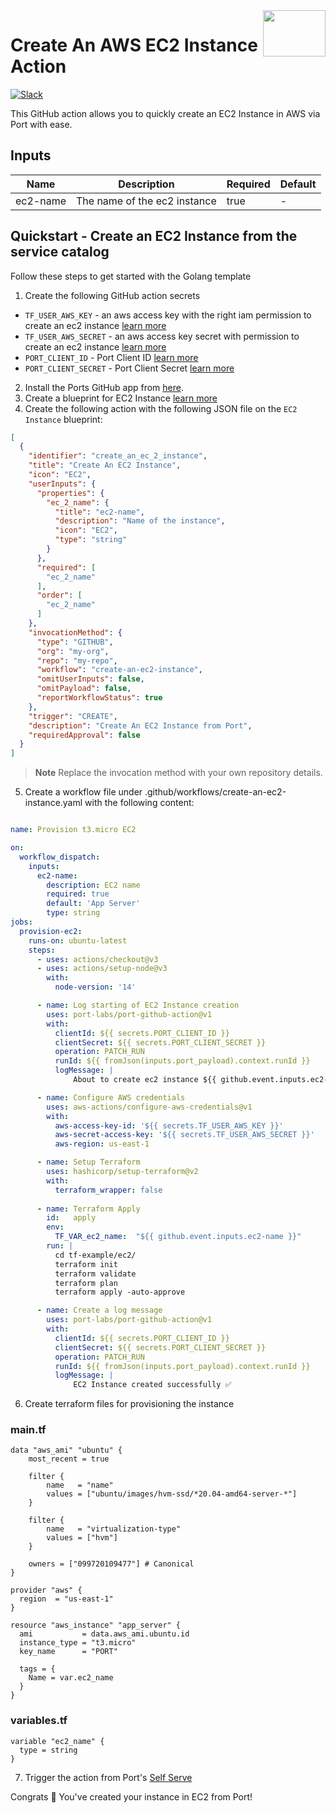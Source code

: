 <img align="right" width="100" height="74" src="https://user-images.githubusercontent.com/8277210/183290025-d7b24277-dfb4-4ce1-bece-7fe0ecd5efd4.svg" />

# Create An AWS EC2 Instance Action
[![Slack](https://img.shields.io/badge/Slack-4A154B?style=for-the-badge&logo=slack&logoColor=white)](https://join.slack.com/t/devex-community/shared_invite/zt-1bmf5621e-GGfuJdMPK2D8UN58qL4E_g)

This GitHub action allows you to quickly create an EC2 Instance in AWS via Port with ease.

## Inputs
| Name                 | Description                                                                                          | Required | Default            |
|----------------------|------------------------------------------------------------------------------------------------------|----------|--------------------|
| ec2-name                | The name of the ec2 instance      | true     | -                  |


## Quickstart - Create an EC2 Instance from the service catalog

Follow these steps to get started with the Golang template

1. Create the following GitHub action secrets
* `TF_USER_AWS_KEY` - an aws access key with the right iam permission to create an ec2 instance [learn more](https://docs.aws.amazon.com/IAM/latest/UserGuide/id_credentials_access-keys.html)
* `TF_USER_AWS_SECRET` - an aws access key secret with permission to create an ec2 instance [learn more](https://docs.aws.amazon.com/IAM/latest/UserGuide/id_credentials_access-keys.html)
* `PORT_CLIENT_ID` - Port Client ID [learn more](https://docs.getport.io/build-your-software-catalog/sync-data-to-catalog/api/#get-api-token)
* `PORT_CLIENT_SECRET` - Port Client Secret [learn more](https://docs.getport.io/build-your-software-catalog/sync-data-to-catalog/api/#get-api-token) 
2. Install the Ports GitHub app from [here](https://github.com/apps/getport-io/installations/new).
3. Create a blueprint for EC2 Instance [learn more](https://docs.getport.io/build-your-software-catalog/sync-data-to-catalog/cloud-providers/aws/examples/#:~:text=EC2%20instance%20blueprint])
4. Create the following action with the following JSON file on the `EC2 Instance` blueprint:

```json
[
  {
    "identifier": "create_an_ec_2_instance",
    "title": "Create An EC2 Instance",
    "icon": "EC2",
    "userInputs": {
      "properties": {
        "ec_2_name": {
          "title": "ec2-name",
          "description": "Name of the instance",
          "icon": "EC2",
          "type": "string"
        }
      },
      "required": [
        "ec_2_name"
      ],
      "order": [
        "ec_2_name"
      ]
    },
    "invocationMethod": {
      "type": "GITHUB",
      "org": "my-org",
      "repo": "my-repo",
      "workflow": "create-an-ec2-instance",
      "omitUserInputs": false,
      "omitPayload": false,
      "reportWorkflowStatus": true
    },
    "trigger": "CREATE",
    "description": "Create An EC2 Instance from Port",
    "requiredApproval": false
  }
]
```
>**Note** Replace the invocation method with your own repository details.

5. Create a workflow file under .github/workflows/create-an-ec2-instance.yaml with the following content:
```yml

name: Provision t3.micro EC2

on:
  workflow_dispatch:
    inputs:
      ec2-name:
        description: EC2 name
        required: true
        default: 'App Server'
        type: string
jobs:
  provision-ec2:
    runs-on: ubuntu-latest
    steps:
      - uses: actions/checkout@v3
      - uses: actions/setup-node@v3
        with:
          node-version: '14'

      - name: Log starting of EC2 Instance creation 
        uses: port-labs/port-github-action@v1
        with:
          clientId: ${{ secrets.PORT_CLIENT_ID }}
          clientSecret: ${{ secrets.PORT_CLIENT_SECRET }}
          operation: PATCH_RUN
          runId: ${{ fromJson(inputs.port_payload).context.runId }}
          logMessage: |
              About to create ec2 instance ${{ github.event.inputs.ec2-name }} .. ⛴️

      - name: Configure AWS credentials
        uses: aws-actions/configure-aws-credentials@v1
        with:
          aws-access-key-id: '${{ secrets.TF_USER_AWS_KEY }}'
          aws-secret-access-key: '${{ secrets.TF_USER_AWS_SECRET }}'
          aws-region: us-east-1

      - name: Setup Terraform
        uses: hashicorp/setup-terraform@v2
        with:
          terraform_wrapper: false
          
      - name: Terraform Apply
        id:   apply
        env:
          TF_VAR_ec2_name:  "${{ github.event.inputs.ec2-name }}"
        run: |
          cd tf-example/ec2/
          terraform init
          terraform validate
          terraform plan 
          terraform apply -auto-approve

      - name: Create a log message
        uses: port-labs/port-github-action@v1
        with:
          clientId: ${{ secrets.PORT_CLIENT_ID }}
          clientSecret: ${{ secrets.PORT_CLIENT_SECRET }}
          operation: PATCH_RUN
          runId: ${{ fromJson(inputs.port_payload).context.runId }}
          logMessage: |
              EC2 Instance created successfully ✅
```

6. Create terraform files for provisioning the instance

### main.tf
```hcl
data "aws_ami" "ubuntu" {
    most_recent = true

    filter {
        name   = "name"
        values = ["ubuntu/images/hvm-ssd/*20.04-amd64-server-*"]
    }

    filter {
        name   = "virtualization-type"
        values = ["hvm"]
    }
    
    owners = ["099720109477"] # Canonical
}

provider "aws" {
  region  = "us-east-1"
}

resource "aws_instance" "app_server" {
  ami           = data.aws_ami.ubuntu.id
  instance_type = "t3.micro"
  key_name      = "PORT"

  tags = {
    Name = var.ec2_name
  }
}

```
### variables.tf
```hcl
variable "ec2_name" {
  type = string
}
```

7. Trigger the action from Port's [Self Serve](https://app.getport.io/self-serve)

Congrats 🎉 You've created your instance in EC2 from Port!

